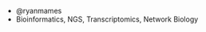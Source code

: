 - @ryanmames
- Bioinformatics, NGS, Transcriptomics, Network Biology

<!---
ryanmames/ryanmames is a ✨ special ✨ repository because its `README.md` (this file) appears on your GitHub profile.
You can click the Preview link to take a look at your changes.
--->

